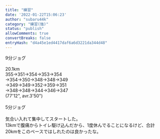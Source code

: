 ```yaml
---
title: "練習"
date: '2022-01-22T15:06:23'
author: "subaru44k"
category: "練習(強)"
status: "publish"
allowComments: true
convertBreaks: false
entryHash: "d4a45e1ed4417daf6a6d3221da344d48"
---
```

9分ジョグ<br>
<br>
20.1km<br>
355→351→354→353→354<br>
→354→350→348→348→349<br>
→349→349→352→359→351<br>
→348→348→344→346→347<br>
(77'12", avr.3'50")<br>
<br>
5分ジョグ<br>
<br>
気合い入れて集中してスタートした。<br>
13kmで腹痛からトイレ駆け込んだから、1度休んでることになるけど、合計20kmをこのペースではしれたのは良かったな。
